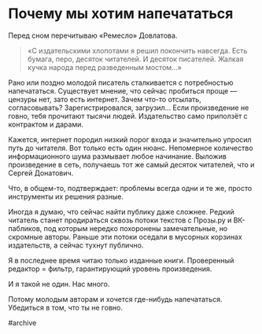 
# Почему мы хотим напечататься

Перед сном перечитываю «Ремесло» Довлатова.

> «С издательскими хлопотами я решил покончить навсегда. Есть бумага, перо, десяток читателей. И десяток писателей. Жалкая кучка народа перед разведенным мостом...»

Рано или поздно молодой писатель сталкивается с потребностью напечататься. Существует мнение, что сейчас пробиться проще — цензуры нет, зато есть интернет. Зачем что-то отсылать, согласовывать? Зарегистрировался, загрузил… Если произведение не говно, тебя прочитают тысячи людей. Издательство само приползёт с контрактом и дарами.

Кажется, интернет породил низкий порог входа и значительно упросил путь до читателя. Вот только есть один нюанс. Непомерное количество информационного шума размывает любое начинание. Выложив произведение в сеть, получаешь тот же самый десяток читателей, что и Сергей Донатович.

Что, в общем-то, подтверждает: проблемы всегда одни и те же, просто инструменты их решения разные.

Иногда я думаю, что сейчас найти публику даже сложнее. Редкий читатель станет продираться сквозь потоки текстов с Прозы.ру и ВК-пабликов, под которым нередко похоронены замечательные, но скромные авторы. Раньше эти потоки оседали в мусорных корзинах издательств, а сейчас тухнут публично.

Я в последнее время читаю только изданные книги. Проверенный редактор = фильтр, гарантирующий уровень произведения.

И я такой не один. Нас много.

Потому молодым авторам и хочется где-нибудь напечататься. Убедиться в том, что ты не говно.

#archive
